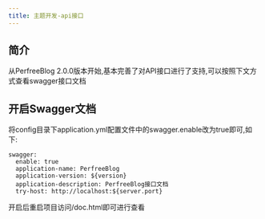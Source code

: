 ```yaml
---
title: 主题开发-api接口
---
```

## 简介
从PerfreeBlog 2.0.0版本开始,基本完善了对API接口进行了支持,可以按照下文方式查看swagger接口文档
## 开启Swagger文档
将config目录下application.yml配置文件中的swagger.enable改为true即可,如下:
```
swagger:
  enable: true
  application-name: PerfreeBlog
  application-version: ${version}
  application-description: PerfreeBlog接口文档
  try-host: http://localhost:${server.port}
```
开启后重启项目访问/doc.html即可进行查看
